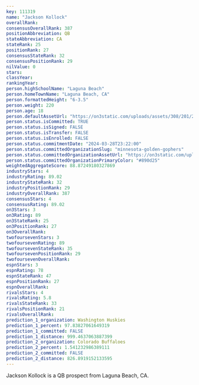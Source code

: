 ```yaml
---
key: 111319
name: "Jackson Kollock"
overallRank: 
consensusOverallRank: 387
positionAbbreviation: QB
stateAbbreviation: CA
stateRank: 25
positionRank: 27
consensusStateRank: 32
consensusPositionRank: 29
nilValue: 0
stars: 
classYear: 
rankingYear: 
person.highSchoolName: "Laguna Beach"
person.homeTownName: "Laguna Beach, CA"
person.formattedHeight: "6-3.5"
person.weight: 220
person.age: 18
person.defaultAssetUrl: "https://on3static.com/uploads/assets/308/201/201308.png"
person.status.isCommitted: TRUE
person.status.isSigned: FALSE
person.status.isTransfer: FALSE
person.status.isEnrolled: FALSE
person.status.commitmentDate: "2024-03-28T23:22:00"
person.status.committedOrganizationSlug: "minnesota-golden-gophers"
person.status.committedOrganizationAssetUrl: "https://on3static.com/uploads/assets/43/150/150043.svg"
person.status.committedOrganizationPrimaryColor: "#890d25"
weightedAggregateScore: 88.87249180327869
industryStars: 4
industryRating: 89.02
industryStateRank: 32
industryPositionRank: 29
industryOverallRank: 387
consensusStars: 4
consensusRating: 89.02
on3Stars: 3
on3Rating: 89
on3StateRank: 25
on3PositionRank: 27
on3OverallRank: 
twofoursevenStars: 3
twofoursevenRating: 89
twofoursevenStateRank: 35
twofoursevenPositionRank: 29
twofoursevenOverallRank: 
espnStars: 3
espnRating: 78
espnStateRank: 47
espnPositionRank: 27
espnOverallRank: 
rivalsStars: 4
rivalsRating: 5.8
rivalsStateRank: 33
rivalsPositionRank: 21
rivalsOverallRank: 
prediction_1_organization: Washington Huskies
prediction_1_percent: 97.83827061649319
prediction_1_committed: FALSE
prediction_1_distance: 999.4637063887399
prediction_2_organization: Colorado Buffaloes
prediction_2_percent: 1.541232986389111
prediction_2_committed: FALSE
prediction_2_distance: 826.8919152133595
---
```

Jackson Kollock is a QB prospect from Laguna Beach, CA.